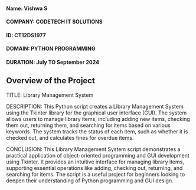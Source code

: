 
#### Name: Vishwa S
#### COMPANY: CODETECH IT  SOLUTIONS
#### ID: CT12DS1977
#### DOMAIN: PYTHON PROGRAMMING
#### DURATION: July TO September 2024


## Overview of the Project

TITLE: Library Management System

DESCRIPTION:
This Python script creates a Library Management System using the Tkinter library for the graphical user interface (GUI). The system allows users to manage library items, including adding new items, checking them out, returning them, and searching for items based on various keywords. The system tracks the status of each item, such as whether it is checked out, and calculates fines for overdue items.

CONCLUSION:
This Library Management System script demonstrates a practical application of object-oriented programming and GUI development using Tkinter. It provides an intuitive interface for managing library items, supporting essential operations like adding, checking out, returning, and searching for items. The script is a useful project for beginners looking to deepen their understanding of Python programming and GUI design.